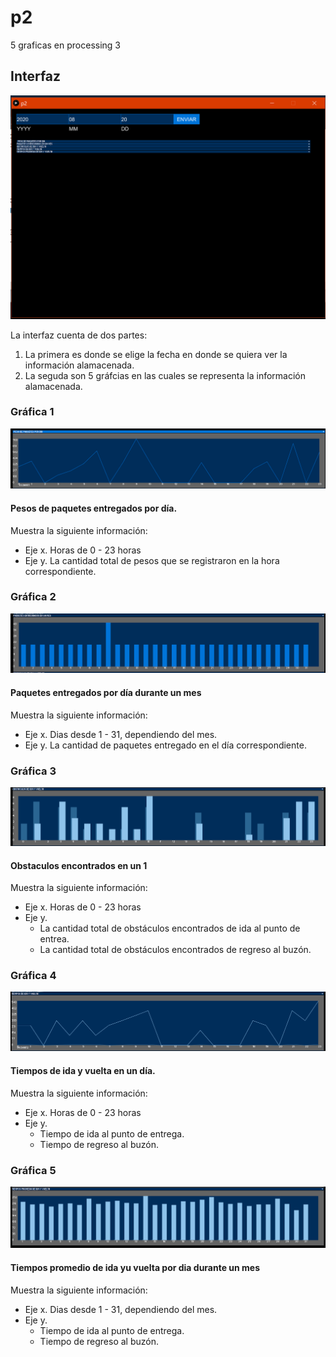 # p2
5 graficas en processing 3

## Interfaz
![captura 1](https://github.com/mayace/p2/blob/master/images/c1.png?raw=true "captura 1")

La interfaz cuenta de dos partes:
1.  La primera es donde se elige la fecha en donde se quiera ver la información alamacenada.
2. La seguda son 5 gráfcias en las cuales se representa la información alamacenada.

### Gráfica 1
![captura 2](https://github.com/mayace/p2/blob/master/images/c2.png "captura 2")

#### Pesos de paquetes entregados por día.
Muestra la siguiente información:
* Eje x. Horas de 0 - 23 horas
* Eje y. La cantidad total de pesos que se registraron en la hora correspondiente.

### Gráfica 2
![captura 3](https://github.com/mayace/p2/blob/master/images/c3.png "captura 3")

#### Paquetes entregados por día durante un mes
Muestra la siguiente información:
* Eje x. Dias desde 1 - 31, dependiendo del mes.
* Eje y. La cantidad de paquetes entregado en el día correspondiente.

### Gráfica 3
![captura 4](https://github.com/mayace/p2/blob/master/images/c4.png "captura 4")

#### Obstaculos encontrados en un 1
Muestra la siguiente información:
* Eje x. Horas de 0 - 23 horas
* Eje y. 
    *  La cantidad total de obstáculos encontrados de ida al punto de entrea.
    * La cantidad total de obstáculos encontrados de regreso al buzón.


### Gráfica 4
![captura 5](https://github.com/mayace/p2/blob/master/images/c5.png "captura 5")

#### Tiempos de ida y vuelta en un día.
Muestra la siguiente información:
* Eje x. Horas de 0 - 23 horas
* Eje y. 
    * Tiempo de ida al punto de entrega.
    * Tiempo de regreso al buzón.

### Gráfica 5
![captura 6](https://github.com/mayace/p2/blob/master/images/c6.png "captura 6")

#### Tiempos promedio de ida yu vuelta por dia durante un mes
Muestra la siguiente información:
* Eje x. Dias desde 1 - 31, dependiendo del mes.
* Eje y. 
    * Tiempo de ida al punto de entrega.
    * Tiempo de regreso al buzón.
